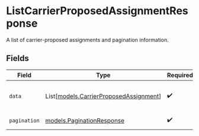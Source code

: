 # ListCarrierProposedAssignmentResponse

A list of carrier-proposed assignments and pagination information.


## Fields

| Field                                                                            | Type                                                                             | Required                                                                         | Description                                                                      |
| -------------------------------------------------------------------------------- | -------------------------------------------------------------------------------- | -------------------------------------------------------------------------------- | -------------------------------------------------------------------------------- |
| `data`                                                                           | List[[models.CarrierProposedAssignment](../models/carrierproposedassignment.md)] | :heavy_check_mark:                                                               | A list of carrier-proposed assignments                                           |
| `pagination`                                                                     | [models.PaginationResponse](../models/paginationresponse.md)                     | :heavy_check_mark:                                                               | Pagination parameters.                                                           |